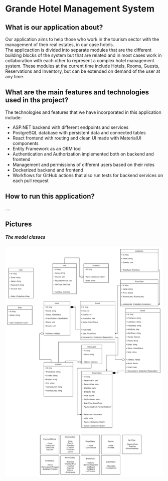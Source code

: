 # Grande Hotel Management System
## What is our application about?
Our application aims to help those who work in the tourism sector with the management of their real estates, in our case hotels.<br>
The applicaction is divided into separate modules that are the different building blocks of the system 
but that are related and in most cases work in collaboration with each other to represent a complex hotel management system. 
These modules at the current time include Hotels, Rooms, Guests, Reservations and Inventory, but can be extended on demand of the user at any time.<br>

## What are the main features and technologies used in ths project? 
The technologies and features that we have incorporated in this application include:  
- ASP.NET backend with different endpoints and services
- PostgreSQL database with persistent data and connected tables
- React frontend with routing and clean UI made with MaterialUI components
- Entity Framework as an ORM tool
- Authentication and Authorization implemented both on backend and frontend 
- Management and permissions of different users based on their roles   
- Dockerized backend and frontend
- Workflows for GitHub actions that also run tests for backend services on each pull request

## How to run this application?
....

## Pictures
##### The model classes
<img src="./pictures/grande_management_model_classes.jpg">  